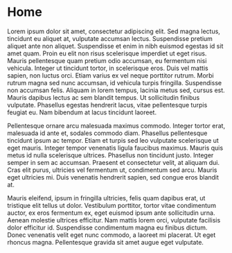# Home

Lorem ipsum dolor sit amet, consectetur adipiscing elit. Sed magna lectus, tincidunt eu aliquet at, vulputate accumsan lectus. Suspendisse pretium aliquet ante non aliquet. Suspendisse et enim in nibh euismod egestas id sit amet quam. Proin eu elit non risus scelerisque imperdiet ut eget risus. Mauris pellentesque quam pretium odio accumsan, eu fermentum nisi vehicula. Integer ut tincidunt tortor, in scelerisque eros. Duis vel mattis sapien, non luctus orci. Etiam varius ex vel neque porttitor rutrum. Morbi rutrum magna sed nunc accumsan, id vehicula turpis fringilla. Suspendisse non accumsan felis. Aliquam in lorem tempus, lacinia metus sed, cursus est. Mauris dapibus lectus ac sem blandit tempus. Ut sollicitudin finibus vulputate. Phasellus egestas hendrerit lacus, vitae pellentesque turpis feugiat eu. Nam bibendum at lacus tincidunt laoreet.

Pellentesque ornare arcu malesuada maximus commodo. Integer tortor erat, malesuada id ante et, sodales commodo diam. Phasellus pellentesque tincidunt ipsum ac tempor. Etiam et turpis sed leo vulputate scelerisque ut eget mauris. Integer tempor venenatis ligula faucibus maximus. Mauris quis metus id nulla scelerisque ultrices. Phasellus non tincidunt justo. Integer semper in sem ac accumsan. Praesent et consectetur velit, at aliquam dui. Cras elit purus, ultricies vel fermentum ut, condimentum sed arcu. Mauris eget ultricies mi. Duis venenatis hendrerit sapien, sed congue eros blandit at.

Mauris eleifend, ipsum in fringilla ultricies, felis quam dapibus erat, ut tristique elit tellus ut dolor. Vestibulum porttitor, tortor vitae condimentum auctor, ex eros fermentum ex, eget euismod ipsum ante sollicitudin urna. Aenean molestie ultrices efficitur. Nam mattis lorem orci, vulputate facilisis dolor efficitur id. Suspendisse condimentum magna eu finibus dictum. Donec venenatis velit eget nunc commodo, a laoreet mi placerat. Ut eget rhoncus magna. Pellentesque gravida sit amet augue eget vulputate.